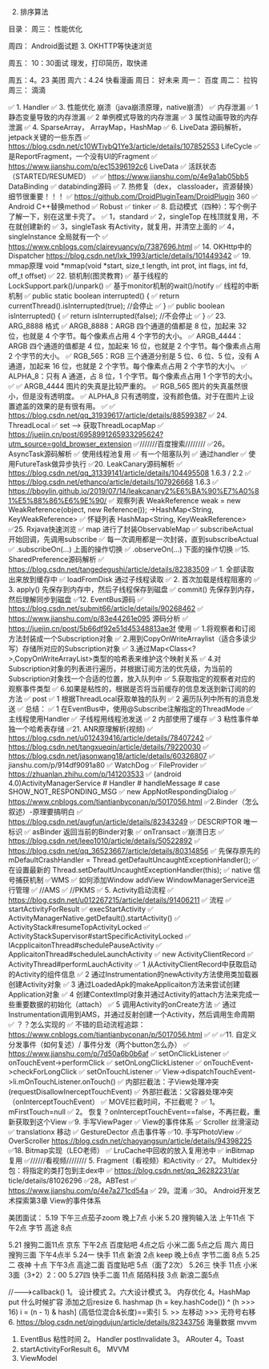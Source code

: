 
2. 排序算法


目录：
周三：
性能优化

周四：
Android面试题
3. OKHTTP等快速浏览

周五：
10：30面试
理发，打印简历，取快递

周五：4。23  美团
周六：4.24   快看漫画
周日：       好未来
周一：       百度
周二：       拉钩
周三：       滴滴


✅ 1. Handler
✅ 3. 性能优化 崩溃（java崩溃原理，native崩溃）
✅    内存泄漏
✅        1 静态变量导致的内存泄漏
✅        2 单例模式导致的内存泄漏
✅        3 属性动画导致的内存泄漏
✅ 4. SparseArray， ArrayMap，HashMap
✅ 6. LiveData 源码解析， jetpack关键的一些东西
✅     https://blog.csdn.net/c10WTiybQ1Ye3/article/details/107852553  LifeCycle
✅         是ReportFragment，一个没有UI的Fragment
✅     https://www.jianshu.com/p/ec15396192c6   LiveData
✅         活跃状态（STARTED/RESUMED）
✅
✅     https://www.jianshu.com/p/4e9a1ab05bb5   DataBinding
✅ databinding源码
✅ 7. 热修复（dex， classloader，资源替换） 细节很重要！！！
✅     https://github.com/DroidPluginTeam/DroidPlugin 360
✅     Android  C++替换method
✅     Robust
✅     tinker
✅ 8. 启动模式（四种）：写个例子了解一下，别在这里卡壳了。
✅ 	1，standard
✅ 	2，singleTop  在栈顶就复用，不在就创建新的
✅ 	3，singleTask 有Activity，就复用，并清空上面的
✅ 	4，singleInstance 全局就有一个
✅ 	https://www.cnblogs.com/claireyuancy/p/7387696.html
✅ 14. OKHttp中的Dispatcher    https://blog.csdn.net/lxk_1993/article/details/101449342
✅ 19. mmap原理 void *mmap(void *start, size_t length, int prot, int flags, int fd, off_t offset)
✅ 22. 锁机制(图灵教育)
✅       基于线程的LockSupport.park()/unpark()
✅       基于monitor机制的wait()/notify
✅       线程的中断机制
✅          public static boolean interrupted() {
✅                return currentThread().isInterrupted(true); //会停止
✅            }
✅    public boolean isInterrupted() {
✅        return isInterrupted(false); //不会停止
✅    }
✅ 23. ARG_8888 格式
✅     ARGB_8888：ARGB 四个通道的值都是 8 位，加起来 32 位，也就是 4 个字节。每个像素点占用 4 个字节的大小。
✅     ARGB_4444：ARGB 四个通道的值都是 4 位，加起来 16 位，也就是 2 个字节。每个像素点占用 2 个字节的大小。
✅     RGB_565：RGB 三个通道分别是 5 位、6 位、5 位，没有 A 通道，加起来 16 位，也就是 2 个字节。每个像素点占用 2 个字节的大小。
✅     ALPHA_8：只有 A 通道，占 8 位，1 个字节。每个像素点占用 1 个字节的大小。
✅
✅     ARGB_4444 图片的失真是比较严重的。
✅     RGB_565 图片的失真虽然很小，但是没有透明度。
✅     ALPHA_8 只有透明度，没有颜色值。对于在图片上设置遮盖的效果的是有很有用。
✅
✅     https://blog.csdn.net/qq_31939617/article/details/88599387
✅ 24. ThreadLocal
✅     set --> 获取ThreadLocapMap
✅     https://juejin.cn/post/6958991265933295624?utm_source=gold_browser_extension
✅///////百度搜索////////
✅26。 AsyncTask源码解析
✅    使用线程池复用
✅    有一个阻塞队列
✅    通过handler
✅    使用FutureTask做异步执行
✅20. LeakCanary源码解析
✅    https://blog.csdn.net/qq_31339141/article/details/104495508  1.6.3 / 2.2
✅    https://blog.csdn.net/ethanco/article/details/107926668  1.6.3
✅    https://bboylin.github.io/2019/07/14/leakcanary2%E6%BA%90%E7%A0%81%E5%88%86%E6%9E%90/
✅    观察列表 WeakReference weak = new WeakReference(object, new Reference()); ->HashMap<String, KeyWeakReference>
✅    怀疑列表 HashMap<String, KeyWeakReference>
✅25. Rxjava快速浏览
✅    map 进行了封装ObservableMap
✅    subscribeActual 开始回调，先调用subscribe
✅    每一次调用都是一次封装，直到subscribeActual
✅    .subscribeOn(...) 上面的操作切换
✅    .observeOn(...)  下面的操作切换
✅15. SharedPreference源码解析
✅    https://blog.csdn.net/tangedegushi/article/details/82383509
✅    1. 全部读取出来放到缓存中
✅    loadFromDisk   通过子线程读取
✅    2. 首次加载是线程阻塞的
✅    3. apply() 先保存到内存中，然后子线程保存到磁盘
✅       commit()  先保存到内存，然后理解同步到磁盘
✅12. EventBus源码
✅    https://blog.csdn.net/submit66/article/details/90268462
✅    https://www.jianshu.com/p/83e44261e095  源码分析
✅    https://juejin.cn/post/5b66df92e51d45348813ae3f  使用
✅    1.将观察者和订阅方法封装成一个Subscription对象
✅    2.用到CopyOnWriteArraylist（适合多读少写）存储所对应的Subscription对象
✅    3.通过Map<Class<?>,CopyOnWriteArrayList<Subscription>>类型的哈希表来维护这个映射关系
✅    4.对Subscription对象的列表进行遍历，并根据订阅方法的优先级，为当前的Subscription对象找一个合适的位置，放入队列中
✅    5.获取指定的观察者对应的观察事件类型
✅    6.如果是粘性的，根据是否将当前缓存的信息发送到新订阅的的方法
✅    post
✅    1 根据ThreadLocal获取单独的队列
✅    2 遍历队列中所有的消息发送
✅    总结：
✅    1 在EventBus中，使用@Subscribe注解指定的ThreadMode
✅        主线程使用Handler
✅        子线程用线程池发送
✅    2 内部使用了缓存
✅    3 粘性事件单独一个哈希表存储
✅21. ANR原理解析(视频)
✅    https://blog.csdn.net/u012439416/article/details/78407242
✅    https://blog.csdn.net/tangxueqin/article/details/79220030
✅    https://blog.csdn.net/jasonwang18/article/details/60326807
✅    jianshu.com/p/914df9091a80
✅    WatchDog
✅    FileProvider
✅    https://zhuanlan.zhihu.com/p/141203533
✅      (android 4.0)ActivityManagerService # Handler # handleMessage # case SHOW_NOT_RESPONDING_MSG
✅      new AppNotRespondingDialog
✅    https://www.cnblogs.com/tiantianbyconan/p/5017056.html
✅2.Binder（怎么叙述）-原理要搞明白
✅    https://blog.csdn.net/augfun/article/details/82343249
✅    DESCRIPTOR  唯一标识
✅    asBinder    返回当前的Binder对象
✅    onTransact
✅崩溃日志
✅    https://blog.csdn.net/leeo1010/article/details/50522892
✅    https://blog.csdn.net/qq_36523667/article/details/80314856
✅    先保存原先的 mDefaultCrashHandler = Thread.getDefaultUncaughtExceptionHandler();
✅    在设置最新的 Thread.setDefaultUncaughtExceptionHandler(this);
✅    native 信号捕获机制
✅WMS
✅    如何添加Window addView  WindowManagerService进行管理
✅ //AMS
✅  //PKMS
✅ 5. Activity启动流程
✅     https://blog.csdn.net/u012267215/article/details/91406211
✅     流程
✅         startActivityForResult
✅         execStartActivity
✅         ActivityManagerNative.getDefault().startActivity()
✅         ActivityStack#resumeTopActivityLocked
✅         ActivityStackSupervisor#startSpecificActivityLocked
✅         IAcpplicaitonThread#schedulePauseActivity
✅         ApplicaitonThread#scheduleLaunchActivity
✅             new ActivityClientRecord
✅         ActivityThread#performLauchActivity
✅             1 从ActivityClientRecord中获取启动的Activity的组件信息
✅             2 通过Instrumentation的newActivity方法使用类加载器创建Activity对象
✅             3 通过LoadedApk的makeApplicaiton方法来尝试创建Application对象
✅             4 创建ContextImpl对象并通过Activity的attach方法来完成一些重要数据的初始化（attach）
✅             5 调用Activity的onCreate方法
✅         通过Instrumentation调用到AMS，并通过反射创建一个Activity，然后调用生命周期
✅         ？？怎么实现的
✅         不错的启动流程追踪：https://www.cnblogs.com/tiantianbyconan/p/5017056.html
✅
✅
✅11. 自定义分发事件（如何复述）/ 事件分发（两个button怎么办）
✅    https://www.jianshu.com/p/7d50a6b0b6af
✅    setOnClickListener
✅        onTouchEvent->performClick
✅    setOnLongClickListener
✅        onTouchEvent->checkForLongClick
✅    setOnTouchListener
✅        View->dispatchTouchEvent->li.mOnTouchListener.onTouch()
✅    内部拦截法：子View处理冲突(requestDisallowInerceptTouchEvent)
✅    外部拦截法：父容器处理冲突（onInterceptTouchEvent）
✅    MOVE拦截时间，不拦截呢？
✅        1。 mFirstTouch=null
✅        2。 恢复？onInterceptTouchEvent==false，不再拦截，重新获取到这个View
✅9. 手写ViewPager
✅    View的事件体系
✅    Scroller 丝滑滚动
✅    translationx 移动
✅    GestureDector 点击事件等
✅10. 手写PhotoView
✅    OverScroller https://blog.csdn.net/chaoyangsun/article/details/94398225
✅18. Bitmap实现（LEO老师）
✅    LruCache中回收的放入复用池中
✅    inBitmap复用
✅//////看视频////////
5. Fragment（看视频）和Activity
✅ 27。 Multidex分包：将指定的类打包到主dex中
✅     https://blog.csdn.net/qq_36282231/ar ticle/details/81026296
✅28。ABTest
✅    https://www.jianshu.com/p/4e7a271cd54a
✅ 29。混淆
✅30。 Android开发艺术探索第3章 View的事件体系


美团面试：
5.19  下午三点茄子zoom                  晚上7点 小米
5.20  搜狗输入法 上午11点  下午2点 字节   高途 8点

5.21  搜狗二面11点        京东 下午2点   百度贴吧 4点之后   小米二面 5点之后
周六
周日   搜狗三面 下午4点半
5.24一  快手 11点          新浪 2点      keep  晚上6点  字节二面 8点
5.25二  夜神 十点          下午3点 高途二面      百度贴吧 5点（面了2次）
5.26三  快手 11点          小米3面（3+2）2：00
5.27四  快手二面 11点       陌陌科技 3点        新浪二面5点

//--->callback()
1。 设计模式
2。六大设计模式
3。 内存优化
4。HashMap put 什么时候扩容 添加之后resize
6. hashmap (h = key.hashCode()) ^ (h >>> 16)  i = (n - 1) & hash] (高低位混合&长度)==索引
5. >> 左移动 >>> 无符号右移
6. https://blog.csdn.net/qingdujun/article/details/82343756 海量数据
mvvm

1. EventBus 粘性时间
2。 Handler postInvalidate
3。 ARouter
4。Toast
5. startActivityForResult
6。 MVVM
7. ViewModel